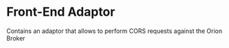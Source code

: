# Front-End Adaptor

Contains an adaptor that allows to perform CORS requests against the Orion Broker
